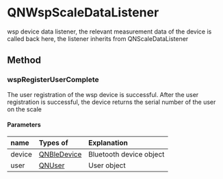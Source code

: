 # QNWspScaleDataListener

wsp device data listener, the relevant measurement data of the device is called back here, the listener inherits from QNScaleDataListener

## Method

### wspRegisterUserComplete

The user registration of the wsp device is successful. After the user registration is successful, the device returns the serial number of the user on the scale

#### Parameters

|name|Types of|Explanation|
| :----- | :------------------------------ | :----------- |
| device | [QNBleDevice](./QNBleDevice.md) |Bluetooth device object|
| user   | [QNUser](./QNUser.md)           |User object|
